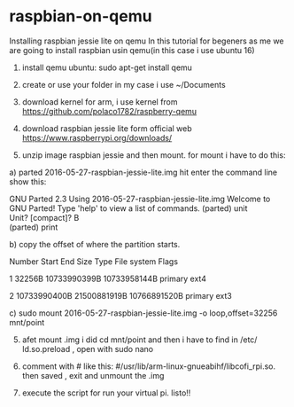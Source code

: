 # raspbian-on-qemu
Installing raspbian jessie lite on qemu
In this tutorial for begeners as me we are going to install raspbian usin qemu(in this case i use ubuntu 16)

1) install qemu ubuntu:
sudo apt-get install qemu

2) create or use your folder in my case i use ~/Documents

3) download kernel for arm, i use kernel from  https://github.com/polaco1782/raspberry-qemu

4) download raspbian jessie lite form official web https://www.raspberrypi.org/downloads/

5) unzip  image raspbian jessie and then mount. for mount i have to do this:

  a) parted  2016-05-27-raspbian-jessie-lite.img hit enter the command line show this:
  
GNU Parted 2.3
Using 2016-05-27-raspbian-jessie-lite.img
Welcome to GNU Parted! Type 'help' to view a list of commands.
(parted) unit                                                             
Unit?  [compact]? B                                                       
(parted) print

  b) copy the offset of where the partition starts.
  
  Number   Start          End            Size           Type     File system     Flags
  
 1           32256B         10733990399B   10733958144B   primary  ext4
 
 2         10733990400B   21500881919B   10766891520B   primary  ext3
 
 c) sudo mount 2016-05-27-raspbian-jessie-lite.img -o loop,offset=32256  mnt/point

5) afet mount .img  i did cd mnt/point and then i have to find in /etc/  ld.so.preload , open with sudo nano 

6) comment with #  like this: #/usr/lib/arm-linux-gnueabihf/libcofi_rpi.so. then saved , exit and unmount the .img

7) execute the script for run your virtual pi. listo!!
 
